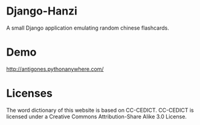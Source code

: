 Django-Hanzi
============

A small Django application emulating random chinese flashcards.

Demo
============
http://antigones.pythonanywhere.com/

Licenses
============
The word dictionary of this website is based on CC-CEDICT.
CC-CEDICT is licensed under a Creative Commons Attribution-Share Alike 3.0 License.
